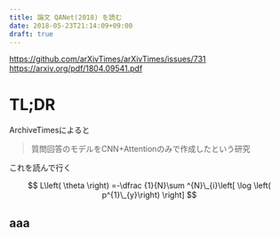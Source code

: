 ```yaml
---
title: 論文 QANet(2018) を読む
date: 2018-05-23T21:14:09+09:00
draft: true
---
```


https://github.com/arXivTimes/arXivTimes/issues/731  
https://arxiv.org/pdf/1804.09541.pdf

# TL;DR
ArchiveTimesによると
> 質問回答のモデルをCNN+Attentionのみで作成したという研究

これを読んで行く

$$
L\left( \theta \right) =-\dfrac {1}{N}\sum ^{N}\_{i}\left[ \log \left( p^{1}\_{y}\right) \right] 
$$

## aaa
